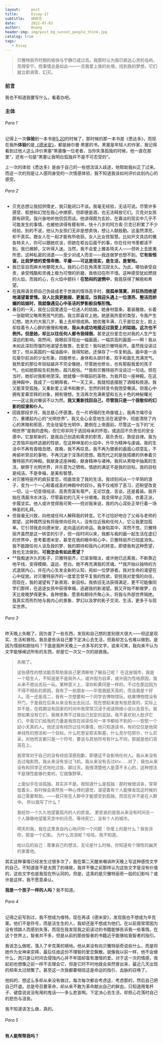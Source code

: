 ```yaml
---
layout:     post
title:      Essay-17
subtitle:   碎碎念
date:       2021-07-03
author:     Huang
header-img: img/post_bg_sunset_people_think.jpg
catalog: true
tags:
   - Essay
---
```


> 贝雅特丽齐时期的愉快与宁静已成过去。我那时认为我已抵达心灵的岛屿，觅得安宁。但事情总是如此——一旦我爱上我的处境，找到我的梦想，它们就立即凋零、幻灭。

### 前言

我也不知道我要写什么，看着办吧。

### 主体

###### Para 1

记得上一次**体验**到一本书是[5.20](https://huang-feiyu.github.io/2021/05/20/Essay-5/)的时候了，那时候的那一本书是《悉达多》，而现在我所**体验**的是[《德米安》](https://huang-feiyu.github.io/2021/05/22/Demian/)，都是赫尔曼·黑塞的书。黑塞是年轻人的作家，我记得看到过他人这么评价黑塞“黑塞像一位老者，当你失落孤独的时候，他一直在那里”，还有一句是“黑塞让我明白孤独并不是不可忍受的”。

上一次的体验《悉达多》是由于自己的一些想法误入歧途，他帮助我纠正了过来。而这一次的则是让人感同身受的一次情感体验，我不知道我该如何评价此刻内心的感受。

###### Para 2

* 贝克总想让我招供情史，我只能闭口不谈。我毫无经验，无话可说。尽管许多感受、假想和幻觉在我心中燎原，但即便是酒，也无法释放它们。贝克对女孩颇有研究。我兴奋地听他侃侃而谈。他讲得颇为玄妙。在寡淡的现实中几乎不可能发生的事情，也被他讲得有模有样。快十八岁的阿方索·贝克已积累了不少经验。别的不说，他认为女孩们无非是想卖俏，想让人献殷勤。这虽然漂亮，却不真实。跟女人在一起才能有所收获。女人比女孩智慧。比如开文具店的雅各特夫人，你可以跟她欢谈，但她在柜台后面干的事，你在任何书里都读不到。我已微醉，又听得入迷。当然，我不会爱上雅各特夫人——但听上去匪夷所思。这种私密的消遣——至少对成人而言——我连做梦也想不到。**它有些怪诞，比我梦想的爱情卑微、平庸——可这是现实，是生活，是冒险。**
* 我已盲目而麻木地攀爬太久。我的心已在角落里沉寂太久。为此，哪怕承受自责，承受残酷和灵魂上极为可憎的折磨，我依旧在所不惜。这种感受犹如燃烧的火焰，而我的心，在火焰中颤抖！**在愁闷的迷惘中**，我竟获得了解脱和希望。
* 在我用语言把自己伪装成老于世故的情场高手时，**我孤单落寞，并狂热而绝望地渴望着爱情。没人比我更脆弱，更羞涩。当我迎头遇上一位漂亮、整洁而娇媚的姑娘时，我就像遇见心中圣洁的梦影般自惭形愧。**
* 春日的一天，我在公园里遇见一位迷人的姑娘。她身材苗条，着装雅致，长着一张聪明又略带男孩气的脸。我立即喜欢上她。她是我热爱的类型，令我产生幻想。她大约大我几岁，看上去却很成熟。她优雅丰满，几乎是位女士，脸上却挂着令人心醉的傲慢和稚嫩。**我从未成功地接近过我爱上的姑娘。这次也不例外。**但是**她，却比以往任何人都令我倾倒**。甚至这份爱恋也对我的人生产生深远的影响。突然间，我眼前浮现出一幅画面，一幅崇高的画面——啊！我从未如此深刻而强烈地渴望去敬畏，去爱恋！我叫她贝雅特丽齐。虽然我没读过但丁，但从英国的一幅油画中，我得知她，还保存了一件复制品。画中是一派拉斐尔前派的少女形象，四肢修长，身体和头部纤柔，双手和面孔充满灵气。我热爱的那位年轻姑娘并不完全像她，尽管她也修长，也有那股我爱的孩子气，也如她那般生机勃勃，超凡脱俗。**我和贝雅特丽齐没说过一句话。但在当时，她却对我影响至深。她就像一件眼前的圣物，为我开启一座神殿。在这座神殿中，我成了一位朝拜者。**一天工夫，我就彻底摆脱了酒精和夜游。我又能享受孤独，又重新爱上读书和散步。忽然的转变令我饱受嘲讽。但我心中拥有爱慕崇拜的对象，拥有理想。生活再次充满希望和五光十色的神秘曙光——这让我对嘲讽不以为然。**我又重新找回自己，尽管我只是一个我敬仰的幻影的奴隶和仆人**。
* 回首那段岁月，我总是心怀感激。在一片坍塌的生命废墟上，我再次竭尽全力，重建起内心的“光明世界”。我又全心全意地生活在渴望中，彻底清除了内心的黑暗和邪恶，完全驻留在光明中，跪倒在上帝面前。尽管这一当下的“光明世界”是我的虚构，但它却非同于逃回母亲的怀抱，或逃回不负责任的安全感中。它是崭新的，是我自己创造和需求的职责，肩负责任，敦促自律。我为之苦恼并始终逃避的性欲，在这种神圣的火焰中，升华为精神与虔诚。我的生活中不再有昏暗丑陋，夜晚，我不再叹息。我不再为猥亵的画面心烦意乱，不再偷听禁忌的事物，不再沉迷于淫荡的思想。取而代之的是我搭建的供奉着贝雅特丽齐的神殿。我献身这座神殿，献身精神与诸神。我将从黑暗中抽离的生活，献祭于光明世界，并乐意为之牺牲。情欲的满足不是我的目标。我的目标是纯洁。不是幸福，是美和智慧。
* 对贝雅特丽齐的疯狂爱恋，彻底改变了我的生活。我顷刻间从一个早熟的浪子，变为一个一心盼着成圣的神殿中的奴仆。我不仅戒除了恶习，还盼望改变一切，让一切变得纯洁、高贵而富有尊严。无论饮食、言谈，还是着装。我开始在清晨冷水沐浴，尽管最初的几天十分艰难。我变得举止沉稳，衣着正派，步履坚实。他人或许觉得我可笑——但对我来说，我的内心深处正举行着一场神圣的礼拜。
* 但我毫无兴致，向他或任何人解释我的转变。它不过恰好吻合了父母与老师的期望。这种偶然没有将我带向任何人，没有拉近我和任何人，它让我更加孤单。它引领我走向德米安，走向遥远的命运。我身陷其中，浑然不觉。贝雅特丽齐虽然是这一转变的引子，但一段时间以来，我都与我的画一起生活在虚幻的世界中，思考着德米安，甚至在我的眼中和心中，贝雅特丽齐已彻底消失。我不能跟任何人谈及我的梦、我的期待和我内心的转变。即便我有这种愿望，我也无法做到。**可我怎会有如此愿望？**
* **我痴迷许久的影子，贝雅特丽齐，已渐渐暗淡，或许她已远离我，不断靠近地平线，变得模糊、遥远、苍白。她不再充满我的灵魂。**我开始以独特的方式退居内心，并在内心生发全新的认知，宛如一位梦游者。我对生命的渴望在心中绽放。对贝雅特丽齐的一度爱恋曾平复我的性欲，安抚我对爱情的向往，而现在，我的渴望有了新景观、新目标。我依旧无法获得满足，更不可能像同学们那样，在追逐女孩中获得幸福，逃避我的新渴望。我又开始不断做梦，白天比夜晚梦得更多。各种想象、愿景和期待齐聚心头，将我与外部世界隔绝。我真实而热烈地与我内心的景象、梦幻以及梦的影子交流、生活，更多于与现实世界。

###### Para 3

昨天晚上失眠了，因为查了一些东西，发现和自己想的差别很大很大——但这是现实、生活和冒险。我总是告诉自己要下定决心去生活，但我却怎么也难以做到。是因为懦弱和胆怯吗？下面是我昨天晚上一点多写的文字。说来可笑，我向来不认为文字能够阐述所有的东西，却是它一次又一次的拯救我。

> 失眠了。
>
> 这些感性的想法能否帮助我自己更清晰地了解自己呢？ 在这座城市，我是一个陌生人，不知道是不是局外人。或许因为自卑，或许因为性格原因，我从来不想出去玩一玩。某种意义上，深圳和黄冈是一样的。不过在那边因为不得不相处的原因，我有了一些朋友——毕竟我挺天真的，而且我是个好人。高一还是高二，我有一次想要和一个同学去博物馆玩，结果博物馆没有开门，于是我在后来从来没有出去玩过。现在想起来是有些悲哀的，实际上并不是，在假期没有回家的时间中我常常沉浸于阅读网络小说以及音乐。我想如果没有它们，我根本熬不过我自己划定的监狱。我不喜欢别人批评它们，毕竟它们给我的力量是我现在阅读任何一本书都给不到的——安慰一个幼小天真的人。他还没有经历过任何事情，他只知道读书，有的仅仅是他简单线性的想法和一个目标。什么陀思妥耶夫斯基，什么克尔恺郭尔，什么尼采，对他而言都只是一个符号，要说与其他符号有什么不同，那就是他们高高在上。 
>
> 我常常对于自己的没有经验深感抱歉，即便这不会影响任何人。我从来没有去过电影院，我从来没有坐过飞机，我从来没有去过ktv……对了，我也从来没有和同学正式地吃过饭、聊过天。我很清楚他人是漠不关心的，这种想法不是理性能够约束的，它就像野草。 
>
> 上面似乎在谈孤独，其实并不是。我知道什么是孤独：那时候很沮丧，常常低着头，有时候会突然有一种心悸的感觉，渴望着有个人能够发现这时候的自己需要帮助。——我只有在人群中才能感受到孤独，而现在并不是在人群中。 所以我写了什么？ 
>
> 我给你一个久久地望着孤月的人的悲哀。 更悲哀的是我从来没有时间去一个人静静地望着天空中的月亮、等待死亡，没有个人的城市。 
>
> 明天的我，我在这里发自内心地问你一个问题：你爱上的是什么？我告诉你，那是一个幻影。 为什么流泪呢？哈哈，我不知道。
>
> 给以后的自己：尊重自己的想法，无论是什么时候，你知道有个理性的幽灵约束着他。

其实这种事情已经发生过很多次了，我在第二天醒来嘲讽昨天晚上写这种感性文字的自己。不知道是不是太困了的缘故，我并不像之前那样认为这些文字是没有价值的，这些文字也是我现在所认同的。但是，这真的是贝雅特丽奇一般的幻影吗？或许是这样，我不愿意承认。

**我是一个孩子一样的人吗**？我不知道。

###### Para 4

记得之前写到过，我不想成为维特。现在再读《德米安》，发现我也不想成为辛克莱。他们不是符号，而是活生生的人，我却还是不想成为他们。在以前我常常因为没有领路人而感到失落，而现在我发现我之前读过的书籍能够告诉我一些事情。在这个世界上，智者并不多，但是从前的那些智者的书籍近乎能够给我智者的指引。

我该怎么做呢，落入了辛克莱的境地。他从来没有向贝雅特丽奇说些什么，而是将她作为女神来崇拜，最后任由这份不理智的爱恋飘散。就像我以前一样，他不会做什么，而只是让时间去侵蚀内心并不牢固却富有激情的爱。对于这一次的情感，我起初也想像之前一样不去理会它，但是它时不时地就会突然冒出来，最近几天出现的频率太过频繁了。甚至这一次我都要相信这是命运的指引、血脉的召唤了。

他妈的，想这么多却从来没有做过，每次每次都会考虑这、考虑那的，然后自己把自己吓退。总是号召要革命，却从来不敢为革命献出自己的鲜血，只知道用笔杆子、键盘说说没有用的鬼话——多么悲哀啊。下定决心去生活，却担心花落时自己的悲伤与沮丧。

我不知道该怎么做，真的。

###### Para 5

**有人能帮帮我吗？**